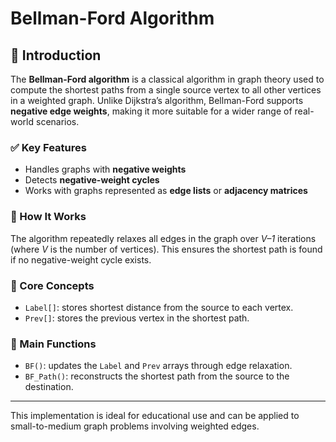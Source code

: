 # Bellman-Ford Algorithm

## 📌 Introduction

The **Bellman-Ford algorithm** is a classical algorithm in graph theory used to compute the shortest paths from a single source vertex to all other vertices in a weighted graph. Unlike Dijkstra’s algorithm, Bellman-Ford supports **negative edge weights**, making it more suitable for a wider range of real-world scenarios.

### ✅ Key Features
- Handles graphs with **negative weights**
- Detects **negative-weight cycles**
- Works with graphs represented as **edge lists** or **adjacency matrices**

### 🔧 How It Works
The algorithm repeatedly relaxes all edges in the graph over *V–1* iterations (where *V* is the number of vertices). This ensures the shortest path is found if no negative-weight cycle exists.

### 🧠 Core Concepts
- `Label[]`: stores shortest distance from the source to each vertex.
- `Prev[]`: stores the previous vertex in the shortest path.

### 📂 Main Functions
- `BF()`: updates the `Label` and `Prev` arrays through edge relaxation.
- `BF_Path()`: reconstructs the shortest path from the source to the destination.

---

This implementation is ideal for educational use and can be applied to small-to-medium graph problems involving weighted edges.


